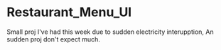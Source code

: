 # Restaurant_Menu_UI
 Small proj I've had this week due to sudden electricity interupption, An sudden proj don't expect much.
